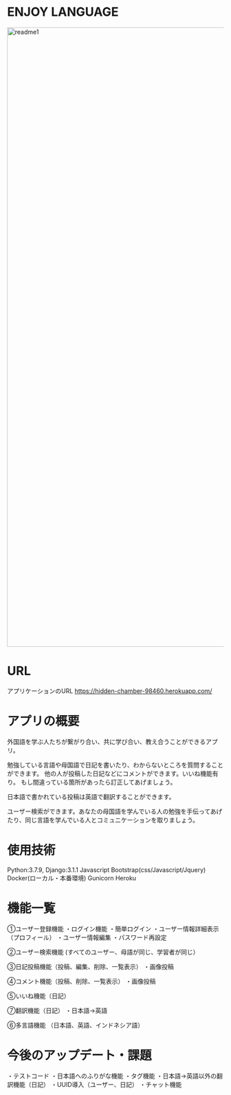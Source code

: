 # ENJOY LANGUAGE
<img width="1440" alt="readme1" src="https://user-images.githubusercontent.com/70587044/99143167-b3503b00-269e-11eb-86d2-7d9852dc7123.png">

# URL
アプリケーションのURL
https://hidden-chamber-98460.herokuapp.com/

# アプリの概要
外国語を学ぶ人たちが繋がり合い、共に学び合い、教え合うことができるアプリ。

勉強している言語や母国語で日記を書いたり、わからないところを質問することができます。
他の人が投稿した日記などにコメントができます。いいね機能有り。
もし間違っている箇所があったら訂正してあげましょう。

日本語で書かれている投稿は英語で翻訳することができます。

ユーザー検索ができます。あなたの母国語を学んでいる人の勉強を手伝ってあげたり、同じ言語を学んでいる人とコミュニケーションを取りましょう。

# 使用技術
Python:3.7.9, Django:3.1.1
Javascript
Bootstrap(css/Javascript/Jquery)
Docker(ローカル・本番環境)
Gunicorn
Heroku

# 機能一覧
①ユーザー登録機能
・ログイン機能
・簡単ログイン
・ユーザー情報詳細表示（プロフィール）
・ユーザー情報編集
・パスワード再設定

②ユーザー検索機能
(すべてのユーザー、母語が同じ、学習者が同じ）

③日記投稿機能（投稿、編集、削除、一覧表示）
・画像投稿

④コメント機能（投稿、削除、一覧表示）
・画像投稿

⑤いいね機能（日記）

⑦翻訳機能（日記）
・日本語→英語

⑥多言語機能
（日本語、英語、インドネシア語）


# 今後のアップデート・課題
・テストコード
・日本語へのふりがな機能
・タグ機能
・日本語→英語以外の翻訳機能（日記）
・UUID導入（ユーザー、日記）
・チャット機能
